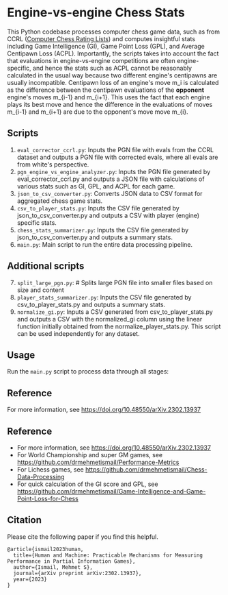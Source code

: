 # Engine-vs-engine Chess Stats
This Python codebase processes computer chess game data, such as from CCRL ([Computer Chess Rating Lists](https://computerchess.org.uk/ccrl/4040/)) and computes insightful stats including Game Intelligence (GI), Game Point Loss (GPL), and Average Centipawn Loss (ACPL). Importantly, the scripts takes into account the fact that evaluations in engine-vs-engine competitions are often engine-specific, and hence the stats such as ACPL cannot be reasonably calculated in the usual way because two different engine's centipawns are usually incompatible. Centipawn loss of an engine's move m_i is calculated as the difference between the centipawn evaluations of the **opponent** engine's moves m_{i-1} and m_{i+1}. This uses the fact that each engine plays its best move and hence the difference in the evaluations of moves m_{i-1} and m_{i+1} are due to the opponent's move move m_{i}.

## Scripts
1. `eval_corrector_ccrl.py`: Inputs the PGN file with evals from the CCRL dataset and outputs a PGN file with corrected evals, where all evals are from white's perspective.
2. `pgn_engine_vs_engine_analyzer.py`: Inputs the PGN file generated by eval_corrector_ccrl.py and outputs a JSON file with calculations of various stats such as GI, GPL, and ACPL for each game.
3. `json_to_csv_converter.py`: Converts JSON data to CSV format for aggregated chess game stats.
4. `csv_to_player_stats.py`: Inputs the CSV file generated by json_to_csv_converter.py and outputs a CSV with player (engine) specific stats.
5. `chess_stats_summarizer.py`: Inputs the CSV file generated by json_to_csv_converter.py and outputs a summary stats.
6. `main.py`: Main script to run the entire data processing pipeline.

## Additional scripts

7. `split_large_pgn.py`: # Splits large PGN file into smaller files based on size and content
9. `player_stats_summarizer.py`: Inputs the CSV file generated by csv_to_player_stats.py and outputs a summary stats.
10. `normalize_gi.py`: Inputs a CSV generated from csv_to_player_stats.py and outputs a CSV with the normalized_gi column using the linear function initially obtained from the normalize_player_stats.py. This script can be used independently for any dataset.


## Usage
Run the `main.py` script to process data through all stages:

## Reference
For more information, see https://doi.org/10.48550/arXiv.2302.13937

## Reference
- For more information, see https://doi.org/10.48550/arXiv.2302.13937
- For World Championship and super GM games, see https://github.com/drmehmetismail/Performance-Metrics
- For Lichess games, see https://github.com/drmehmetismail/Chess-Data-Processing
- For quick calculation of the GI score and GPL, see https://github.com/drmehmetismail/Game-Intelligence-and-Game-Point-Loss-for-Chess


## Citation
Please cite the following paper if you find this helpful.
```
@article{ismail2023human,
  title={Human and Machine: Practicable Mechanisms for Measuring Performance in Partial Information Games},
  author={Ismail, Mehmet S},
  journal={arXiv preprint arXiv:2302.13937},
  year={2023}
}
```
